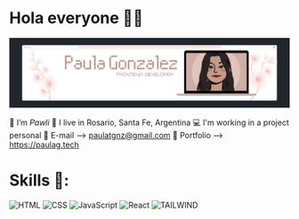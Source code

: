 # Hola everyone 👋🏻

<img src="./img/paulaglogo.png" alt="Paula G" style="max-width:100%;">

🌺 I’m *Pawli*
📍 I live in Rosario, Santa Fe, Argentina
💻 I'm working in a project personal
💌 E-mail --> paulatgnz@gmail.com
🦋 Portfolio --> https://paulag.tech

# Skills 🦖:
![HTML](https://img.shields.io/badge/-HTML-b693aa?style=for-the-badge&logo=HTML5)
![CSS](https://img.shields.io/badge/-CSS-b693aa?style=for-the-badge&logo=CSS3&logoColor=1572B6)
![JavaScript](https://img.shields.io/badge/-JavaScript-b693aa?style=for-the-badge&logo=javascript)
![React](https://img.shields.io/badge/-React-b693aa?style=for-the-badge&logo=react)
![TAILWIND](https://img.shields.io/badge/Tailwind_CSS-b693aa?style=for-the-badge&logo=tailwind-css&logoColor=white)
